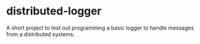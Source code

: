 # distributed-logger
A short project to test out programming a basic logger to handle messages from a distributed systems.
